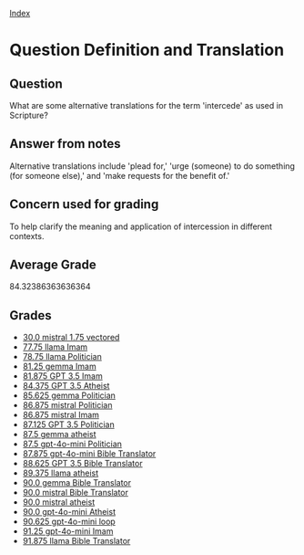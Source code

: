 
[Index](../../index.md)
# Question Definition and Translation
## Question
What are some alternative translations for the term 'intercede' as used in Scripture?

## Answer from notes
Alternative translations include 'plead for,' 'urge (someone) to do something (for someone else),' and 'make requests for the benefit of.'

## Concern used for grading
To help clarify the meaning and application of intercession in different contexts.

## Average Grade
84.32386363636364

## Grades
 * [30.0 mistral 1.75 vectored](../answers/mistral_1.75_vectored/Definition_and_Translation.md)
 * [77.75 llama Imam](../answers/llama_Imam/Definition_and_Translation.md)
 * [78.75 llama Politician](../answers/llama_Politician/Definition_and_Translation.md)
 * [81.25 gemma Imam](../answers/gemma_Imam/Definition_and_Translation.md)
 * [81.875 GPT 3.5 Imam](../answers/GPT_3.5_Imam/Definition_and_Translation.md)
 * [84.375 GPT 3.5 Atheist](../answers/GPT_3.5_Atheist/Definition_and_Translation.md)
 * [85.625 gemma Politician](../answers/gemma_Politician/Definition_and_Translation.md)
 * [86.875 mistral Politician](../answers/mistral_Politician/Definition_and_Translation.md)
 * [86.875 mistral Imam](../answers/mistral_Imam/Definition_and_Translation.md)
 * [87.125 GPT 3.5 Politician](../answers/GPT_3.5_Politician/Definition_and_Translation.md)
 * [87.5 gemma atheist](../answers/gemma_atheist/Definition_and_Translation.md)
 * [87.5 gpt-4o-mini Politician](../answers/gpt-4o-mini_Politician/Definition_and_Translation.md)
 * [87.875 gpt-4o-mini Bible Translator](../answers/gpt-4o-mini_Bible_Translator/Definition_and_Translation.md)
 * [88.625 GPT 3.5 Bible Translator](../answers/GPT_3.5_Bible_Translator/Definition_and_Translation.md)
 * [89.375 llama atheist](../answers/llama_atheist/Definition_and_Translation.md)
 * [90.0 gemma Bible Translator](../answers/gemma_Bible_Translator/Definition_and_Translation.md)
 * [90.0 mistral Bible Translator](../answers/mistral_Bible_Translator/Definition_and_Translation.md)
 * [90.0 mistral atheist](../answers/mistral_atheist/Definition_and_Translation.md)
 * [90.0 gpt-4o-mini Atheist](../answers/gpt-4o-mini_Atheist/Definition_and_Translation.md)
 * [90.625 gpt-4o-mini loop](../answers/gpt-4o-mini_loop/Definition_and_Translation.md)
 * [91.25 gpt-4o-mini Imam](../answers/gpt-4o-mini_Imam/Definition_and_Translation.md)
 * [91.875 llama Bible Translator](../answers/llama_Bible_Translator/Definition_and_Translation.md)
